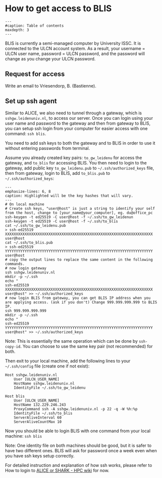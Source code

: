 # How to get access to BLIS

```{toctree}
---
#caption: Table of contents
maxdepth: 3
---
```

BLIS is currently a semi-managed computer by University ISSC. It is connected to the ULCN account system. As a result, your username = ULCN user name, password = ULCN password, and the password will change as you change your ULCN password.

## Request for access

Write an email to Vriesendorp, B. (Bastienne).

## Set up ssh agent

Similar to ALICE, we also need to tunnel through a gateway, which is `sshgw.leidenuniv.nl`, to access our server. Once you can login using your user name and password to the gateway and then from gateway to BLIS, you can setup ssh login from your computer for easier access with one command: `ssh blis`.

You need to add ssh keys to both the gateway and to BLIS in order to use it without entering passwords from terminal.

Assume you already created key pairs: `to_gw_leidenu` for access the gateway, and `to_blis` for accessing BLIS. You then need to login to the gateway, add public key `to_gw_leidenu.pub` to `~/.ssh/authorized_keys` file, then from gateway, login to BLIS, add `to_blis.pub` to `~/.ssh/authorized_keys`:

```{code-block} shell
---
emphasize-lines: 6, 8
caption: Highlighted will be the key hashes that will vary.
---
# On local machine
# Create ssh keys, "user@host" is just a string to identify your self from the host, change to [your_name@your_computer], eg. du@office_pc
ssh-keygen -t ed25519 -C user@host -f ~/.ssh/to_gw_leidenun
ssh-keygen -t ed25519 -C user@host -f ~/.ssh/to_blis
cat ~/.ssh/to_gw_leidenu.pub
> ssh-ed25519 XXXXXXXXXXXXXXXXXXXXXXXXXXXXXXXXXXXXXXXXXXXXXXXXXXXXXXXXXXXXXXXXXXXX user@host
cat ~/.ssh/to_blis.pub
> ssh-ed25519 YYYYYYYYYYYYYYYYYYYYYYYYYYYYYYYYYYYYYYYYYYYYYYYYYYYYYYYYYYYYYYYYYYYY user@host
# copy the output lines to replace the same content in the following commands.
# now login gateway
ssh sshgw.leidenuniv.nl
mkdir -p ~/.ssh
echo "
ssh-ed25519 XXXXXXXXXXXXXXXXXXXXXXXXXXXXXXXXXXXXXXXXXXXXXXXXXXXXXXXXXXXXXXXXXXXX user@host" >> ~/.ssh/authorized_keys
# now login BLIS from gateway, you can get BLIS IP address when you are applying access. (ask if you don't) Change 999.999.999.999 to BLIS IP.
ssh 999.999.999.999
mkdir -p ~/.ssh
echo "
ssh-ed25519 YYYYYYYYYYYYYYYYYYYYYYYYYYYYYYYYYYYYYYYYYYYYYYYYYYYYYYYYYYYYYYYYYYYY user@host" >> ~/.ssh/authorized_keys
```

Note: This is essentially the same operation which can be done by `ssh-copy-id`. You can choose to use the same key pair (not recommended) for both. 

Then exit to your local machine, add the following lines to your `~/.ssh/config` file (create one if not exist):

```
Host sshgw.leidenuniv.nl
    User [ULCN_USER_NAME]
    HostName sshgw.leidenuniv.nl
    IdentityFile ~/.ssh/to_gw_leidenu

Host blis
    User [ULCN_USER_NAME]
    HostName 132.229.246.243
    ProxyCommand ssh -A sshgw.leidenuniv.nl -p 22 -q -W %h:%p
    IdentityFile ~/.ssh/to_blis
    ServerAliveInterval 60
    ServerAliveCountMax 10
```

Now you should be able to login BLIS with one command from your local machine: `ssh blis`

Note:
One identity file on both machines should be good, but it is safer to have two different ones.
BLIS will ask for password once a week even when you have ssh keys setup correctly.
 
For detailed instruction and explanation of how ssh works, please refer to How to login to [ALICE or SHARK - HPC wiki](https://pubappslu.atlassian.net/wiki/spaces/HPCWIKI/pages/37748771/How+to+login+to+ALICE+or+SHARK) for now.
